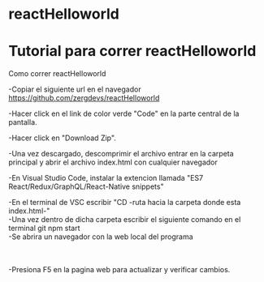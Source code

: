 # reactHelloworld
# Tutorial para correr reactHelloworld

Como correr reactHelloworld


-Copiar el siguiente url en el navegador https://github.com/zergdevs/reactHelloworld <br>

-Hacer click en el link de color verde "Code" en la parte central de la pantalla.<br>

-Hacer click en "Download Zip".<br>

-Una vez descargado, descomprimir el archivo entrar en la carpeta principal y abrir el archivo index.html con cualquier navegador <br>

-En Visual Studio Code, instalar la extencion llamada "ES7 React/Redux/GraphQL/React-Native snippets"<br>

-En el terminal de VSC escribir "CD -ruta hacia la carpeta donde esta index.html-" <br>
-Una vez dentro de dicha carpeta escribir el siguiente comando en el terminal git npm start<br>
-Se abrira un navegador con la web local del programa<br>
<br>
<br>

-Presiona F5 en la pagina web para actualizar y verificar cambios.